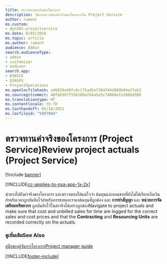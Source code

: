 ```yaml
---
title: ตรวจสอบค่าจริงของโครงการ
description: วิธีการตรวจสอบค่าจริงของโครงการใน Project Service
author: rumant
ms.custom:
- dyn365-projectservice
ms.date: 8/03/2018
ms.topic: article
ms.author: rumant
audience: Admin
search.audienceType:
- admin
- customizer
- enduser
search.app:
- D365CE
- D365PS
- ProjectOperations
ms.openlocfilehash: a46039ad8fc6c175ad5e736d344d869b94e2fab2
ms.sourcegitcommit: 40f68387f594180af64a5e5c748b6efa188bd300
ms.translationtype: HT
ms.contentlocale: th-TH
ms.lasthandoff: 05/10/2021
ms.locfileid: "5997804"
---
```

# <a name="review-project-actuals-project-service"></a><span data-ttu-id="0f5ee-103">ตรวจทานค่าจริงของโครงการ (Project Service)</span><span class="sxs-lookup"><span data-stu-id="0f5ee-103">Review project actuals (Project Service)</span></span>

[!include [banner](../includes/psa-now-project-operations.md)]

[!INCLUDE[cc-applies-to-psa-app-1x-2x](../includes/cc-applies-to-psa-app-1x-2x.md)]

<span data-ttu-id="0f5ee-104">นำทางไปยังค่าจริงของโครงการ และตรวจสอบให้แน่ใจว่า ต้นทุนและยอดขายที่ยังไม่ได้เรียกเก็บเงินสำหรับเวลาถูกบันทึกไว้สำหรับการขายและราคาต้นทุนที่ถูกต้อง และ **การทำสัญญา** และ **หน่วยการจัดเตรียมทรัพยากร** ถูกบันทึกไว้ในค่าจริงได้อย่างถูกต้อง</span><span class="sxs-lookup"><span data-stu-id="0f5ee-104">Navigate to project actuals and make sure that cost and unbilled sales for time are logged for the correct sales and cost prices and that the **Contracting** and **Resourcing Units** are recorded correctly on the actuals.</span></span>  
  
### <a name="see-also"></a><span data-ttu-id="0f5ee-105">ดูเพิ่มเติม</span><span class="sxs-lookup"><span data-stu-id="0f5ee-105">See Also</span></span>  
 [<span data-ttu-id="0f5ee-106">คู่มือของผู้จัดการโครงการ</span><span class="sxs-lookup"><span data-stu-id="0f5ee-106">Project manager guide</span></span>](../psa/project-manager-guide.md)


[!INCLUDE[footer-include](../includes/footer-banner.md)]